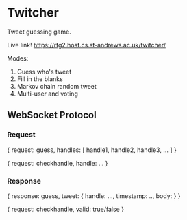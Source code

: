 # Twitcher
Tweet guessing game.

Live link! https://rtg2.host.cs.st-andrews.ac.uk/twitcher/

Modes:
  1. Guess who's tweet
  2. Fill in the blanks
  3. Markov chain random tweet
  4. Multi-user and voting

## WebSocket Protocol

### Request

{
  request: guess,
  handles: [
    handle1,
    handle2,
    handle3,
    ...
  ]
}

{
  request: checkhandle,
  handle: ...
}

### Response

{
  response: guess,
  tweet: {
    handle: ...,
    timestamp: ..,
    body:
   }
}


{
  request: checkhandle,
  valid: true/false
}

